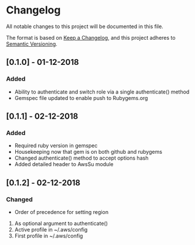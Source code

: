 # Changelog
All notable changes to this project will be documented in this file.

The format is based on [Keep a Changelog](https://keepachangelog.com/en/1.0.0/),
and this project adheres to [Semantic Versioning](https://semver.org/spec/v2.0.0.html).


## [0.1.0] - 01-12-2018
### Added
- Ability to authenticate and switch role via a single authenticate() method
- Gemspec file updated to enable push to Rubygems.org

## [0.1.1] - 02-12-2018
### Added
- Required ruby version in gemspec
- Housekeeping now that gem is on both github and rubygems
- Changed authenticate() method to accept options hash
- Added detailed header to AwsSu module

## [0.1.2] - 02-12-2018
### Changed
- Order of precedence for setting region
1. As optional argument to authenticate()
2. Active profile in ~/.aws/config
3. First profile in ~/.aws/config